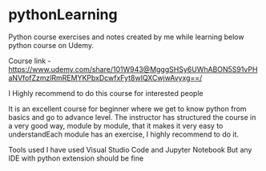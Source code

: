 # pythonLearning

Python course exercises and notes created by me while learning below python course on Udemy. 

Course link - https://www.udemy.com/share/101W943@MgggSHSy6UWhABON5S91vPHaNVfofZzmzlRmREMYKPbxDcwfxFyt8wIQXCwjwAvyxg==/

I Highly recommend to do this course for interested people

It is an excellent course for beginner where we get to know python from basics and go to advance level. The instructor has structured the course in a very good way, module by module, that it makes it very easy to understandEach module has an exercise, I highly recommend to do it. 

Tools used
I have used Visual Studio Code and Jupyter Notebook
But any IDE with python extension should be fine
